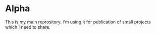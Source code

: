 # Alpha
This is my main reprository. I'm using it for publication of small projects which I need to share. 
